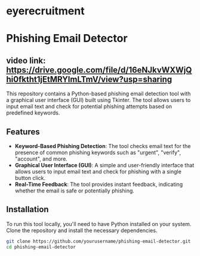 # eyerecruitment
# Phishing Email Detector

## video link: https://drive.google.com/file/d/16eNJkvWXWjQhi0fktht1jEtMRYlmLTmV/view?usp=sharing

This repository contains a Python-based phishing email detection tool with a graphical user interface (GUI) built using Tkinter. The tool allows users to input email text and check for potential phishing attempts based on predefined keywords.

## Features

- **Keyword-Based Phishing Detection**: The tool checks email text for the presence of common phishing keywords such as "urgent", "verify", "account", and more.
- **Graphical User Interface (GUI)**: A simple and user-friendly interface that allows users to input email text and check for phishing with a single button click.
- **Real-Time Feedback**: The tool provides instant feedback, indicating whether the email is safe or potentially phishing.

## Installation

To run this tool locally, you'll need to have Python installed on your system. Clone the repository and install the necessary dependencies.

```bash
git clone https://github.com/yourusername/phishing-email-detector.git
cd phishing-email-detector
